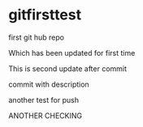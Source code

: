 # gitfirsttest
first git hub repo

Which has been updated for first time

This is second update after commit

commit with description

another test for push

ANOTHER CHECKING
